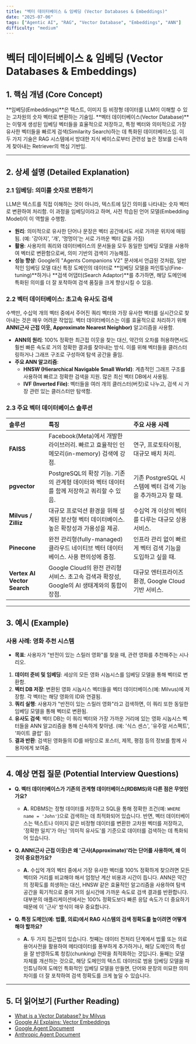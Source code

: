 ```yaml
---
title: "벡터 데이터베이스 & 임베딩 (Vector Databases & Embeddings)"
date: "2025-07-06"
tags: ["Agentic AI", "RAG", "Vector Database", "Embeddings", "ANN"]
difficulty: "medium"
---
```


# 벡터 데이터베이스 & 임베딩 (Vector Databases & Embeddings)

## 1. 핵심 개념 (Core Concept)

**임베딩(Embeddings)**은 텍스트, 이미지 등 비정형 데이터를 LLM이 이해할 수 있는 고차원의 숫자 벡터로 변환하는 기술임. **벡터 데이터베이스(Vector Database)**는 이렇게 생성된 임베딩 벡터들을 효율적으로 저장하고, 특정 벡터와 의미적으로 가장 유사한 벡터들을 빠르게 검색(Similarity Search)하는 데 특화된 데이터베이스임. 이 두 가지 기술은 RAG 시스템에서 방대한 지식 베이스로부터 관련성 높은 정보를 신속하게 찾아내는 Retriever의 핵심 기반임.

---

## 2. 상세 설명 (Detailed Explanation)

### 2.1 임베딩: 의미를 숫자로 변환하기

LLM은 텍스트를 직접 이해하는 것이 아니라, 텍스트에 담긴 의미를 나타내는 숫자 벡터로 변환하여 처리함. 이 과정을 임베딩이라고 하며, 사전 학습된 언어 모델(Embedding Model)이 이 역할을 수행함.

*   **원리**: 의미적으로 유사한 단어나 문장은 벡터 공간에서도 서로 가까운 위치에 매핑됨. (예: '강아지', '개', '멍멍이'는 서로 가까운 벡터 값을 가짐)
*   **활용**: 사용자의 쿼리와 데이터베이스의 문서들을 모두 동일한 임베딩 모델을 사용하여 벡터로 변환함으로써, 의미 기반의 검색이 가능해짐.
*   **성능 향상**: Google의 "Agents Companions V2" 문서에서 언급된 것처럼, 일반적인 임베딩 모델 대신 특정 도메인의 데이터로 **임베딩 모델을 파인튜닝(Fine-tuning)**하거나 **검색 어댑터(Search Adaptor)**를 추가하면, 해당 도메인에 특화된 의미를 더 잘 포착하여 검색 품질을 크게 향상시킬 수 있음.

### 2.2 벡터 데이터베이스: 초고속 유사도 검색

수백만, 수십억 개의 벡터 중에서 주어진 쿼리 벡터와 가장 유사한 벡터를 실시간으로 찾아내는 것은 매우 어려운 작업임. 벡터 데이터베이스는 이를 효율적으로 처리하기 위해 **ANN(근사 근접 이웃, Approximate Nearest Neighbor)** 알고리즘을 사용함.

*   **ANN의 원리**: 100% 정확한 최근접 이웃을 찾는 대신, 약간의 오차를 허용하면서도 훨씬 빠른 속도로 거의 정확한 결과를 찾아내는 방식. 이를 위해 벡터들을 클러스터링하거나 그래프 구조로 구성하여 탐색 공간을 줄임.
*   **주요 ANN 알고리즘**:
    *   **HNSW (Hierarchical Navigable Small World)**: 계층적인 그래프 구조를 사용하여 빠르고 정확한 검색을 지원. 많은 최신 벡터 DB에서 사용됨.
    *   **IVF (Inverted File)**: 벡터들을 여러 개의 클러스터(버킷)로 나누고, 검색 시 가장 관련 있는 클러스터만 탐색함.

### 2.3 주요 벡터 데이터베이스 솔루션

| 솔루션 | 특징 | 주요 사용 사례 |
| :--- | :--- | :--- |
| **FAISS** | Facebook(Meta)에서 개발한 라이브러리. 빠르고 효율적인 인메모리(in-memory) 검색에 강점. | 연구, 프로토타이핑, 대규모 배치 처리. |
| **pgvector** | PostgreSQL의 확장 기능. 기존의 관계형 데이터와 벡터 데이터를 함께 저장하고 쿼리할 수 있음. | 기존 PostgreSQL 시스템에 벡터 검색 기능을 추가하고자 할 때. |
| **Milvus / Zilliz** | 대규모 프로덕션 환경을 위해 설계된 분산형 벡터 데이터베이스. 높은 확장성과 가용성을 제공. | 수십억 개 이상의 벡터를 다루는 대규모 상용 서비스. |
| **Pinecone** | 완전 관리형(fully-managed) 클라우드 네이티브 벡터 데이터베이스. 사용 편의성에 중점. | 인프라 관리 없이 빠르게 벡터 검색 기능을 도입하고 싶을 때. |
| **Vertex AI Vector Search** | Google Cloud의 완전 관리형 서비스. 초고속 검색과 확장성, Google의 AI 생태계와의 통합이 장점. | 대규모 엔터프라이즈 환경, Google Cloud 기반 서비스. |

---

## 3. 예시 (Example)

### 사용 사례: 영화 추천 시스템

*   **목표**: 사용자가 "반전이 있는 스릴러 영화"를 찾을 때, 관련 영화를 추천해주는 시나리오.

1.  **데이터 준비 및 임베딩**: 세상의 모든 영화 시놉시스를 임베딩 모델을 통해 벡터로 변환함.
2.  **벡터 DB 저장**: 변환된 영화 시놉시스 벡터들을 벡터 데이터베이스(예: Milvus)에 저장함. 각 벡터는 해당 영화의 ID와 연결됨.
3.  **쿼리 실행**: 사용자가 "반전이 있는 스릴러 영화"라고 검색하면, 이 쿼리 또한 동일한 임베딩 모델을 통해 벡터로 변환됨.
4.  **유사도 검색**: 벡터 DB는 이 쿼리 벡터와 가장 가까운 거리에 있는 영화 시놉시스 벡터들을 ANN 알고리즘을 통해 신속하게 찾아냄. (예: '식스 센스', '유주얼 서스펙트', '파이트 클럽' 등)
5.  **결과 반환**: 검색된 영화들의 ID를 바탕으로 포스터, 제목, 평점 등의 정보를 함께 사용자에게 보여줌.

---

## 4. 예상 면접 질문 (Potential Interview Questions)

*   **Q. 벡터 데이터베이스가 기존의 관계형 데이터베이스(RDBMS)와 다른 점은 무엇인가요?**
    *   **A.** RDBMS는 정형 데이터를 저장하고 SQL을 통해 정확한 조건(예: `WHERE name = 'John'`)으로 검색하는 데 최적화되어 있습니다. 반면, 벡터 데이터베이스는 텍스트나 이미지 같은 비정형 데이터를 변환한 고차원 벡터를 저장하고, '정확한 일치'가 아닌 '의미적 유사도'를 기준으로 데이터를 검색하는 데 특화되어 있습니다.

*   **Q. ANN(근사 근접 이웃)은 왜 '근사(Approximate)'라는 단어를 사용하며, 왜 이것이 중요한가요?**
    *   **A.** 수십억 개의 벡터 중에서 가장 유사한 벡터를 100% 정확하게 찾으려면 모든 벡터와 거리를 비교해야 해서 엄청난 계산 비용과 시간이 듭니다. ANN은 약간의 정확도를 희생하는 대신, HNSW 같은 효율적인 알고리즘을 사용하여 탐색 공간을 획기적으로 줄여 거의 실시간에 가까운 속도로 검색 결과를 반환합니다. 대부분의 애플리케이션에서는 100% 정확도보다 빠른 응답 속도가 더 중요하기 때문에 이 '근사' 방식이 매우 중요합니다.

*   **Q. 특정 도메인(예: 법률, 의료)에서 RAG 시스템의 검색 정확도를 높이려면 어떻게 해야 할까요?**
    *   **A.** 두 가지 접근법이 있습니다. 첫째는 데이터 전처리 단계에서 법률 또는 의료 용어사전을 활용하여 메타데이터를 풍부하게 추가하거나, 해당 도메인의 특성을 잘 반영하도록 청킹(chunking) 전략을 최적화하는 것입니다. 둘째는 모델 자체를 개선하는 것으로, 해당 도메인의 텍스트 데이터로 범용 임베딩 모델을 파인튜닝하여 도메인 특화적인 임베딩 모델을 만들면, 단어와 문장의 미묘한 의미 차이를 더 잘 포착하여 검색 정확도를 크게 높일 수 있습니다.

---

## 5. 더 읽어보기 (Further Reading)

*   [What is a Vector Database? by Milvus](https://milvus.io/docs/overview.md)
*   [Google AI Explains: Vector Embeddings](https://www.youtube.com/watch?v=y_2rVq_g-wE)
*   [Google Agent Document](https://www.kaggle.com/whitepaper-agent-companion)
*   [Anthropic Agent Document](https://www.anthropic.com/engineering/building-effective-agents)